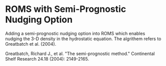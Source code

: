# ROMS with Semi-Prognostic Nudging Option

Adding a semi-prognostic nudging option into ROMS which enables nudging the 3-D density in the hydrostatic equation. The algrithem refers to Greatbatch et al. (2004).

Greatbatch, Richard J., et al. "The semi-prognostic method." Continental Shelf Research 24.18 (2004): 2149-2165.
